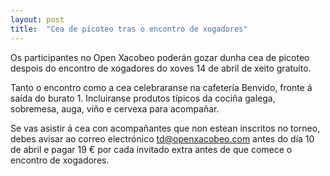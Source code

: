 ```yaml
---
layout: post
title:  "Cea de picoteo tras o encontro de xogadores"
---
```


Os participantes no Open Xacobeo poderán gozar dunha cea de picoteo despois do encontro de xogadores do xoves 14 de abril de xeito gratuíto.

<!-- máis -->

Tanto o encontro como a cea celebraranse na cafetería Benvido, fronte á saída do burato 1. Incluiranse produtos típicos da cociña galega, sobremesa, auga, viño e cervexa para acompañar.

Se vas asistir á cea con acompañantes que non estean inscritos no torneo, debes avisar ao correo electrónico <a href="mailto:td@openxacobeo.com">td@openxacobeo.com</a> antes do día 10 de abril e pagar 19 € por cada invitado extra antes de que comece o encontro de xogadores.
